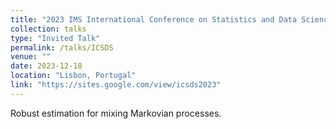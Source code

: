 ```yaml
---
title: "2023 IMS International Conference on Statistics and Data Science"
collection: talks
type: "Invited Talk"
permalink: /talks/ICSDS
venue: ""
date: 2023-12-18
location: "Lisbon, Portugal"
link: "https://sites.google.com/view/icsds2023"
---
```


Robust estimation for mixing Markovian processes.
